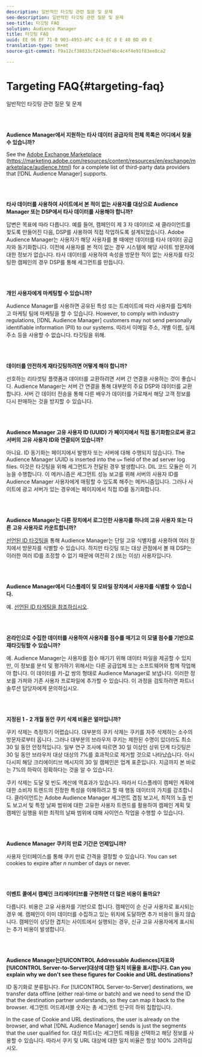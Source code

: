 ```yaml
---
description: 일반적인 타깃팅 관련 질문 및 문제
seo-description: 일반적인 타깃팅 관련 질문 및 문제
seo-title: 타깃팅 FAQ
solution: Audience Manager
title: 타깃팅 FAQ
uuid: EE 96 EF 71-B 903-4953-AFC 4-8 EC 8 E 48 BD 49 E
translation-type: tm+mt
source-git-commit: f9a12cf38833cf243edf4bc4c4f4e91f83ee0ca2

---
```



# Targeting FAQ{#targeting-faq}

일반적인 타깃팅 관련 질문 및 문제

<br> 

<!-- 

faq_targeting.xml

 -->

**Audience Manager에서 지원하는 타사 데이터 공급자의 전체 목록은 어디에서 찾을 수 있습니까?**

See the [Adobe Exchange Marketplace](https://marketing.adobe.com/resources/content/resources/en/exchange/marketplace/audience.html) (https://marketing.adobe.com/resources/content/resources/en/exchange/marketplace/audience.html) for a complete list of third-party data providers that [!DNL Audience Manager] supports.

<br> 

**타사 데이터를 사용하여 사이트에서 본 적이 없는 사용자를 대상으로 Audience Manager 또는 DSP에서 타사 데이터를 사용해야 합니까?**

답변은 목표에 따라 다릅니다. 예를 들어, 캠페인이 제 3 자 데이터로 새 클라이언트를 찾도록 만들어진 다음, DSP를 사용하여 직접 작업하도록 설계되었습니다. Adobe Audience Manager는 사용자가 해당 사용자를 볼 때에만 데이터를 타사 데이터 공급자와 동기화합니다. 이전에 사용자를 본 적이 없는 경우 시스템에 해당 사이트 방문자에 대한 정보가 없습니다. 타사 데이터를 사용하여 속성을 방문한 적이 없는 사용자를 타깃팅한 캠페인의 경우 DSP를 통해 세그먼트를 만듭니다.

<br> 

**개인 사용자에게 마케팅할 수 있습니까?**

Audience Manager를 사용하면 공유된 특성 또는 트레이트에 따라 사용자를 집계하고 마케팅 팀에 마케팅을 할 수 있습니다. However, to comply with industry regulations, [!DNL Audience Manager] customers may not send personally identifiable information (PII) to our systems. 따라서 이메일 주소, 개별 이름, 실제 주소 등을 사용할 수 없습니다. 타깃팅을 위해.

<br> 

**데이터를 안전하게 재타깃팅하려면 어떻게 해야 합니까?**

선호하는 리타겟팅 플랫폼과 데이터를 교환하려면 서버 간 연결을 사용하는 것이 좋습니다. Audience Manager는 서버 간 연결을 통해 대부분의 주요 DSP와 데이터를 교환합니다. 서버 간 데이터 전송을 통해 다른 배우가 데이터를 가로채서 해당 고객 정보를 다시 판매하는 것을 방지할 수 있습니다.

<br> 

**Audience Manager 고유 사용자 ID (UUID) 가 페이지에서 직접 동기화함으로써 광고 서버의 고유 사용자 ID와 연결되어 있습니까?**

아니요. ID 동기화는 페이지에서 발행자 또는 서버에 대해 수행되지 않습니다. The Audience Manager UUID is inserted into the `u=` field of the ad server log files. 이것은 타깃팅을 위해 세그먼트가 전달된 경우 발생합니다. DIL 코드 모듈은 이 기능을 수행합니다. 이 메커니즘은 세그먼트 성능 보고를 위해 서버의 사용자 ID를 Audience Manager 사용자에게 매핑할 수 있도록 해주는 메커니즘입니다. 그러나 사이트에 광고 서버가 있는 경우에는 페이지에서 직접 ID를 동기화합니다.

<br> 

**Audience Manager는 다른 장치에서 로그인한 사용자를 하나의 고유 사용자 또는 다른 고유 사용자로 카운트합니까?**

[선언된 ID 타깃팅을](../features/declared-ids.md#declared-id-targeting) 통해 Audience Manager는 단일 고유 식별자를 사용하여 여러 장치에서 방문자를 식별할 수 있습니다. 하지만 타깃팅 또는 대상 관점에서 볼 때 DSP는 이러한 여러 ID를 조정할 수 없기 때문에 여전히 2 (또는 이상) 사용자입니다.

<br> 

**Audience Manager에서 디스플레이 및 모바일 장치에서 사용자를 식별할 수 있습니다.**

예. [선언된 ID 타게팅을 참조하십시오](../features/declared-ids.md#declared-id-targeting).

<br> 

**온라인으로 수집한 데이터를 사용하여 사용자를 점수를 매기고 이 모델 점수를 기반으로 재타깃팅할 수 있습니까?**

예. Audience Manager는 사용자를 점수 매기기 위해 데이터 파일을 제공할 수 있지만, 이 정보를 분석 및 평가하기 위해서는 다른 공급업체 또는 소프트웨어와 함께 작업해야 합니다. 이 데이터를 키-값 쌍의 형태로 Audience Manager로 보냅니다. 이러한 정보를 가져와 기존 사용자 프로파일에 추가할 수 있습니다. 이 과정을 검토하려면 파트너 솔루션 담당자에게 문의하십시오.

<br> 

**지정된 1 - 2 개월 동안 쿠키 삭제 비율은 얼마입니까?**

쿠키 삭제는 측정하기 어렵습니다. 대부분의 쿠키 삭제는 쿠키를 자주 삭제하는 소수의 방문자로부터 옵니다. 그러나 대부분의 브라우저 쿠키는 제한된 수명이 있더라도 최소 30 일 동안 안정적입니다. 일부 연구 조사에 따르면 30 일 이상인 상위 단계 타깃팅은 30 일 동안 브라우저 대상 대상의 7%를 효과적으로 제거할 것으로 나타났습니다. 아시다시피 해당 크리에이티브 메시지의 30 일 캠페인은 업계 표준입니다. 지금까지 본 바로는 7%의 하락이 정확하다는 것을 알 수 있습니다.

쿠키 삭제는 도달 및 빈도 계산에 역효과가 있습니다. 따라서 디스플레이 캠페인 계획에 대한 소비자 트렌드의 진정한 특성을 이해하려고 할 때 행동 데이터의 가치를 강조합니다. 클라이언트는 Adobe Audience Manager 세그먼트 겹침 보고서, 최적의 노출 빈도 보고서 및 특정 날짜 범위에 대한 고유한 사용자 트렌드를 활용하여 캠페인 계획 및 캠페인 실행을 위한 최적의 날짜 범위에 대해 사이언스 작업을 수행할 수 있습니다.

<br> 

**Audience Manager 쿠키의 만료 기간은 언제입니까?**

사용자 인터페이스를 통해 쿠키 만료 간격을 결정할 수 있습니다. You can set cookies to expire after *n* number of days or never.

<br> 

**이벤트 콜에서 캠페인 크리에이티브를 구현하면 더 많은 비용이 들까요?**

다릅니다. 비용은 고유 사용자를 기반으로 합니다. 캠페인이 순 신규 사용자로 표시되는 경우 예. 캠페인이 이미 데이터를 수집하고 있는 위치에 도달하면 추가 비용이 들지 않습니다. 캠페인이 상당한 겹치는 사이트에서 실행되는 경우, 신규 고유 사용자에게 표시되는 추가 비용이 발생합니다.

<br> 

**Audience Manager는[!UICONTROL Addressable Audiences]지표와[!UICONTROL Server-to-Server]대상에 대한 일치 비율을 표시합니다. Can you explain why we don't see these figures for Cookie and URL destinations?**

ID 동기화로 분류됩니다. For [!UICONTROL Server-to-Server] destinations, we transfer data offline (either real-time or batch) and we need to send the ID that the destination partner understands, so they can map it back to the browser. 세그먼트 어드레서블 숫자는 총 세그먼트 인구의 하위 집합입니다.

In the case of Cookie and URL destinations, the user is already on the browser, and what [!DNL Audience Manager] sends is just the segments that the user qualified for. 대상 파트너는 세그먼트 매핑을 선택하고 해당 정보를 사용할 수 있습니다. 따라서 쿠키 및 URL 대상에 대한 일치 비율은 항상 100% 고려하십시오.
